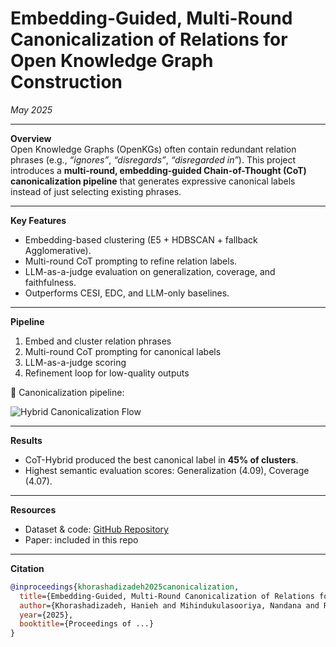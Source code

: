 # Embedding-Guided, Multi-Round Canonicalization of Relations for Open Knowledge Graph Construction  

*May 2025*  

---

**Overview**  
Open Knowledge Graphs (OpenKGs) often contain redundant relation phrases (e.g., *“ignores”*, *“disregards”*, *“disregarded in”*). This project introduces a **multi-round, embedding-guided Chain-of-Thought (CoT) canonicalization pipeline** that generates expressive canonical labels instead of just selecting existing phrases.  

---

**Key Features**  
- Embedding-based clustering (E5 + HDBSCAN + fallback Agglomerative).  
- Multi-round CoT prompting to refine relation labels.  
- LLM-as-a-judge evaluation on generalization, coverage, and faithfulness.  
- Outperforms CESI, EDC, and LLM-only baselines.  

---

**Pipeline**  

1. Embed and cluster relation phrases  
2. Multi-round CoT prompting for canonical labels  
3. LLM-as-a-judge scoring  
4. Refinement loop for low-quality outputs  

📌 Canonicalization pipeline:  

![Hybrid Canonicalization Flow](pipeline.png)  

---

**Results**  
- CoT-Hybrid produced the best canonical label in **45% of clusters**.  
- Highest semantic evaluation scores: Generalization (4.09), Coverage (4.07).  

---

**Resources**  
- Dataset & code: [GitHub Repository](https://github.com/haniehkh18/Embedding-Guided-Multi-Round-Canonicalization-of-Relations-for-Open-Knowledge-Graph-Construction)  
- Paper: included in this repo  

---

**Citation**  
```bibtex
@inproceedings{khorashadizadeh2025canonicalization,
  title={Embedding-Guided, Multi-Round Canonicalization of Relations for Open Knowledge Graph Construction},
  author={Khorashadizadeh, Hanieh and Mihindukulasooriya, Nandana and Ranji, Nilufar and Ezzabady, Morteza and Ieng, Fr{\'e}d{\'e}ric and Groppe, Jinghua and Benamara, Farah and Groppe, Sven},
  year={2025},
  booktitle={Proceedings of ...}
}

